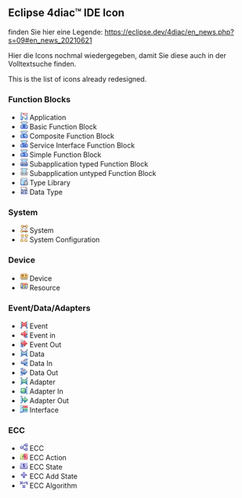 ## Eclipse 4diac™ IDE Icon

finden Sie hier eine Legende: 
https://eclipse.dev/4diac/en_news.php?s=09#en_news_20210621

Hier die Icons nochmal wiedergegeben, damit Sie diese auch in der Volltextsuche finden.

<p>This is the list of icons already redesigned.</p>
<h3 id="function-blocks">Function Blocks</h3>
<ul>
<li><img src="https://raw.githubusercontent.com/Meisterschulen-am-Ostbahnhof-Munchen/visual-programming-languages-docs/main/docs/4diac/figs/icons/application.png" alt="Type Info"> Application</li>
<li><img src="https://raw.githubusercontent.com/Meisterschulen-am-Ostbahnhof-Munchen/visual-programming-languages-docs/main/docs/4diac/figs/icons/basic_function_block.png" alt="Type Info"> Basic Function Block</li>
<li><img src="https://raw.githubusercontent.com/Meisterschulen-am-Ostbahnhof-Munchen/visual-programming-languages-docs/main/docs/4diac/figs/icons/composite_function_block.png" alt="Type Info"> Composite Function Block</li>
<li><img src="https://raw.githubusercontent.com/Meisterschulen-am-Ostbahnhof-Munchen/visual-programming-languages-docs/main/docs/4diac/figs/icons/service_interface_function_block.png" alt="Type Info"> Service Interface Function Block</li>
<li><img src="https://raw.githubusercontent.com/Meisterschulen-am-Ostbahnhof-Munchen/visual-programming-languages-docs/main/docs/4diac/figs/icons/simple_function_function_block.png" alt="Type Info"> Simple Function Block</li>
<li><img src="https://raw.githubusercontent.com/Meisterschulen-am-Ostbahnhof-Munchen/visual-programming-languages-docs/main/docs/4diac/figs/icons/subapplication_typed_function_block.png" alt="Type Info"> Subapplication typed Function Block</li>
<li><img src="https://raw.githubusercontent.com/Meisterschulen-am-Ostbahnhof-Munchen/visual-programming-languages-docs/main/docs/4diac/figs/icons/subapplication_untyped_function_block.png" alt="Type Info"> Subapplication untyped Function Block</li>
<li><img src="https://raw.githubusercontent.com/Meisterschulen-am-Ostbahnhof-Munchen/visual-programming-languages-docs/main/docs/4diac/figs/icons/fb_type_library.png" alt="Type Library"> Type Library</li>
<li><img src="https://raw.githubusercontent.com/Meisterschulen-am-Ostbahnhof-Munchen/visual-programming-languages-docs/main/docs/4diac/figs/icons/data_type.png" alt="Type Info"> Data Type</li>
</ul>
<h3 id="system">System</h3>
<ul>
<li><img src="https://raw.githubusercontent.com/Meisterschulen-am-Ostbahnhof-Munchen/visual-programming-languages-docs/main/docs/4diac/figs/icons/system.png" alt="Type Info"> System</li>
<li><img src="https://raw.githubusercontent.com/Meisterschulen-am-Ostbahnhof-Munchen/visual-programming-languages-docs/main/docs/4diac/figs/icons/system_configuration.png" alt="Type Info"> System Configuration</li>
</ul>
<h3 id="device">Device</h3>
<ul>
<li><img src="https://raw.githubusercontent.com/Meisterschulen-am-Ostbahnhof-Munchen/visual-programming-languages-docs/main/docs/4diac/figs/icons/device.png" alt="Type Info"> Device</li>
<li><img src="https://raw.githubusercontent.com/Meisterschulen-am-Ostbahnhof-Munchen/visual-programming-languages-docs/main/docs/4diac/figs/icons/resource.png" alt="Type Info"> Resource</li>
</ul>
<h3 id="event-data-adapters">Event/Data/Adapters</h3>
<ul>
<li><img src="https://raw.githubusercontent.com/Meisterschulen-am-Ostbahnhof-Munchen/visual-programming-languages-docs/main/docs/4diac/figs/icons/event.png" alt="Event"> Event</li>
<li><img src="https://raw.githubusercontent.com/Meisterschulen-am-Ostbahnhof-Munchen/visual-programming-languages-docs/main/docs/4diac/figs/icons/event_in.png" alt="Event In"> Event in </li>
<li><img src="https://raw.githubusercontent.com/Meisterschulen-am-Ostbahnhof-Munchen/visual-programming-languages-docs/main/docs/4diac/figs/icons/event_out.png" alt="Event Out"> Event Out</li>
<li><img src="https://raw.githubusercontent.com/Meisterschulen-am-Ostbahnhof-Munchen/visual-programming-languages-docs/main/docs/4diac/figs/icons/data.png" alt="Data"> Data</li>
<li><img src="https://raw.githubusercontent.com/Meisterschulen-am-Ostbahnhof-Munchen/visual-programming-languages-docs/main/docs/4diac/figs/icons/data_in.png" alt="Data In"> Data In </li>
<li><img src="https://raw.githubusercontent.com/Meisterschulen-am-Ostbahnhof-Munchen/visual-programming-languages-docs/main/docs/4diac/figs/icons/data_out.png" alt="Data Out"> Data Out</li>
<li><img src="https://raw.githubusercontent.com/Meisterschulen-am-Ostbahnhof-Munchen/visual-programming-languages-docs/main/docs/4diac/figs/icons/adapter.png" alt="Adapter"> Adapter</li>
<li><img src="https://raw.githubusercontent.com/Meisterschulen-am-Ostbahnhof-Munchen/visual-programming-languages-docs/main/docs/4diac/figs/icons/adapter_in.png" alt="Adapter In"> Adapter In</li>
<li><img src="https://raw.githubusercontent.com/Meisterschulen-am-Ostbahnhof-Munchen/visual-programming-languages-docs/main/docs/4diac/figs/icons/adapter_out.png" alt="Adapter Out"> Adapter Out</li>
<li><img src="https://raw.githubusercontent.com/Meisterschulen-am-Ostbahnhof-Munchen/visual-programming-languages-docs/main/docs/4diac/figs/icons/interface.png" alt="Interface"> Interface</li>
</ul>
<h3 id="ecc">ECC</h3>
<ul>
<li><img src="https://raw.githubusercontent.com/Meisterschulen-am-Ostbahnhof-Munchen/visual-programming-languages-docs/main/docs/4diac/figs/icons/ecc.png" alt="ECC"> ECC</li>
<li><img src="https://raw.githubusercontent.com/Meisterschulen-am-Ostbahnhof-Munchen/visual-programming-languages-docs/main/docs/4diac/figs/icons/ecc_action.png" alt="ECC Action"> ECC Action</li>
<li><img src="https://raw.githubusercontent.com/Meisterschulen-am-Ostbahnhof-Munchen/visual-programming-languages-docs/main/docs/4diac/figs/icons/ecc_state.png" alt="ECC State"> ECC State</li>
<li><img src="https://raw.githubusercontent.com/Meisterschulen-am-Ostbahnhof-Munchen/visual-programming-languages-docs/main/docs/4diac/figs/icons/ecc_add_state.png" alt="ECC Add State"> ECC Add State</li>
<li><img src="https://raw.githubusercontent.com/Meisterschulen-am-Ostbahnhof-Munchen/visual-programming-languages-docs/main/docs/4diac/figs/icons/ecc_algorithm.png" alt="ECC Algorithm"> ECC Algorithm</li>
</ul>
